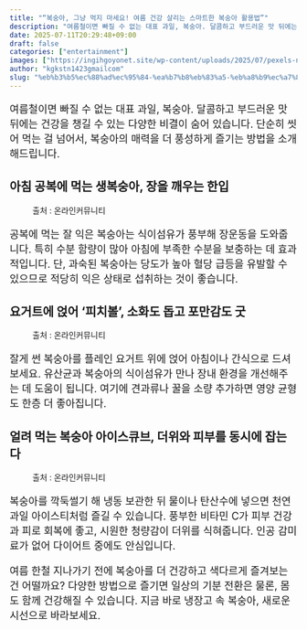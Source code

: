 ```yaml
---
title: "“복숭아, 그냥 먹지 마세요! 여름 건강 살리는 스마트한 복숭아 활용법”"
description: "여름철이면 빠질 수 없는 대표 과일, 복숭아. 달콤하고 부드러운 맛 뒤에는 건강을 챙길 수 있는 다양한 비결이 숨어 있습니다. 단순히 씻어 먹는 걸 넘어서, 복숭아의 매력을 더 풍성하게 즐기는 방법을 소개해드립니다."
date: 2025-07-11T20:29:48+09:00
draft: false
categories: ["entertainment"]
images: ["https://ingihgoyonet.site/wp-content/uploads/2025/07/pexels-nc-farm-bureau-mark-2253534-2-1024x685.jpg", "https://ingihgoyonet.site/wp-content/uploads/2025/07/pexels-jonathanborba-3622474-1024x683.jpg", "https://ingihgoyonet.site/wp-content/uploads/2025/07/pexels-sunsetoned-5913179-1-768x1024.jpg"]
author: "kgkstn1423gmailcom"
slug: "%eb%b3%b5%ec%88%ad%ec%95%84-%ea%b7%b8%eb%83%a5-%eb%a8%b9%ec%a7%80-%eb%a7%88%ec%84%b8%ec%9a%94-%ec%97%ac%eb%a6%84-%ea%b1%b4%ea%b0%95-%ec%82%b4%eb%a6%ac%eb%8a%94-%ec%8a%a4%eb%a7%88%ed%8a%b8"
---
```


<p style="font-size:18px">여름철이면 빠질 수 없는 대표 과일, 복숭아. 달콤하고 부드러운 맛 뒤에는 건강을 챙길 수 있는 다양한 비결이 숨어 있습니다. 단순히 씻어 먹는 걸 넘어서, 복숭아의 매력을 더 풍성하게 즐기는 방법을 소개해드립니다.</p> <h2 >아침 공복에 먹는 생복숭아, 장을 깨우는 한입</h2> <figure ><img src="https://ingihgoyonet.site/wp-content/uploads/2025/07/pexels-nc-farm-bureau-mark-2253534-2-1024x685.jpg" alt="" style="aspect-ratio:16/9;object-fit:cover"/><figcaption >출처 : 온라인커뮤니티</figcaption></figure> <p style="font-size:18px">공복에 먹는 잘 익은 복숭아는 식이섬유가 풍부해 장운동을 도와줍니다. 특히 수분 함량이 많아 아침에 부족한 수분을 보충하는 데 효과적입니다. 단, 과숙된 복숭아는 당도가 높아 혈당 급등을 유발할 수 있으므로 적당히 익은 상태로 섭취하는 것이 좋습니다.</p> <h2 >요거트에 얹어 ‘피치볼’, 소화도 돕고 포만감도 굿</h2> <figure ><img src="https://ingihgoyonet.site/wp-content/uploads/2025/07/pexels-jonathanborba-3622474-1024x683.jpg" alt="" style="aspect-ratio:16/9;object-fit:cover"/><figcaption >출처 : 온라인커뮤니티</figcaption></figure> <p style="font-size:18px">잘게 썬 복숭아를 플레인 요거트 위에 얹어 아침이나 간식으로 드셔보세요. 유산균과 복숭아의 식이섬유가 만나 장내 환경을 개선해주는 데 도움이 됩니다. 여기에 견과류나 꿀을 소량 추가하면 영양 균형도 한층 더 좋아집니다.</p> <h2 >얼려 먹는 복숭아 아이스큐브, 더위와 피부를 동시에 잡는다</h2> <figure ><img src="https://ingihgoyonet.site/wp-content/uploads/2025/07/pexels-sunsetoned-5913179-1-768x1024.jpg" alt="" style="aspect-ratio:16/9;object-fit:cover"/><figcaption >출처 : 온라인커뮤니티</figcaption></figure> <p style="font-size:18px">복숭아를 깍둑썰기 해 냉동 보관한 뒤 물이나 탄산수에 넣으면 천연 과일 아이스티처럼 즐길 수 있습니다. 풍부한 비타민 C가 피부 건강과 피로 회복에 좋고, 시원한 청량감이 더위를 식혀줍니다. 인공 감미료가 없어 다이어트 중에도 안심입니다.</p> <p style="font-size:18px">여름 한철 지나가기 전에 복숭아를 더 건강하고 색다르게 즐겨보는 건 어떨까요? 다양한 방법으로 즐기면 일상의 기분 전환은 물론, 몸도 함께 건강해질 수 있습니다. 지금 바로 냉장고 속 복숭아, 새로운 시선으로 바라보세요.</p>